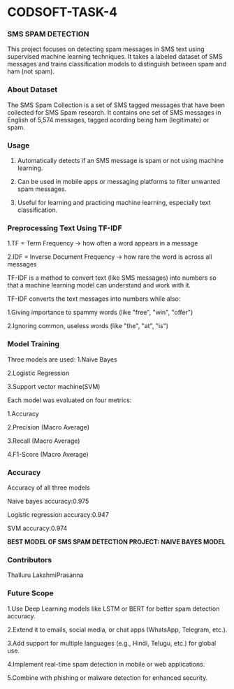 # CODSOFT-TASK-4
### SMS SPAM DETECTION

This project focuses on detecting spam messages in SMS text using supervised machine learning techniques. It takes a labeled dataset of SMS messages and trains classification models to distinguish between spam and ham (not spam).

### About Dataset

The SMS Spam Collection is a set of SMS tagged messages that have been collected for SMS Spam research. It contains one set of SMS messages in English of 5,574 messages, tagged acording being ham (legitimate) or spam.

### Usage

1. Automatically detects if an SMS message is spam or not using machine learning.
 
2. Can be used in mobile apps or messaging platforms to filter unwanted spam messages.
   
3. Useful for learning and practicing machine learning, especially text classification.
   
### Preprocessing Text Using TF-IDF

1.TF = Term Frequency → how often a word appears in a message

2.IDF = Inverse Document Frequency → how rare the word is across all messages

TF-IDF is a method to convert text (like SMS messages) into numbers so that a machine learning model can understand and work with it.

TF-IDF converts the text messages into numbers while also:

1.Giving importance to spammy words (like "free", "win", "offer")

2.Ignoring common, useless words (like "the", "at", "is")

 ### Model Training
 
   Three models are used:
   1.Naive Bayes
   
   2.Logistic Regression
   
   3.Support vector machine(SVM)
   
Each model was evaluated on four metrics:

 1.Accuracy
 
 2.Precision (Macro Average)
 
 3.Recall (Macro Average)
 
 4.F1-Score (Macro Average)
 
### Accuracy

Accuracy of all three models

Naive bayes accuracy:0.975

Logistic regression accuracy:0.947

SVM accuracy:0.974

**BEST MODEL OF SMS SPAM DETECTION PROJECT: NAIVE BAYES MODEL**

### Contributors

Thalluru LakshmiPrasanna

### Future Scope

1.Use Deep Learning models like LSTM or BERT for better spam detection accuracy.

2.Extend it to emails, social media, or chat apps (WhatsApp, Telegram, etc.).

3.Add support for multiple languages (e.g., Hindi, Telugu, etc.) for global use.

4.Implement real-time spam detection in mobile or web applications.

5.Combine with phishing or malware detection for enhanced security.


     

